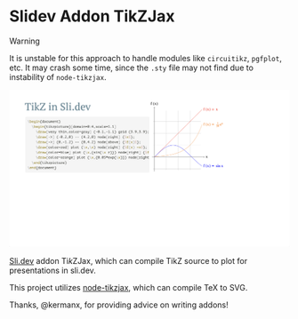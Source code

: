 # Slidev Addon TikZJax

> [!WARNING]
> 
> It is unstable for this approach to handle modules like `circuitikz`, `pgfplot`, etc.
> It may crash some time, since the `.sty` file may not find due to instability of `node-tikzjax`.

![example](./assets/example.png)

[Sli.dev](https://sli.dev/) addon $\mathrm{Ti}k\mathrm{ZJax}$, which can compile TikZ source to plot for presentations in sli.dev.

This project utilizes [node-tikzjax](https://www.npmjs.com/package/node-tikzjax/v/1.0.0), which can compile TeX to SVG.

Thanks, @kermanx, for providing advice on writing addons!